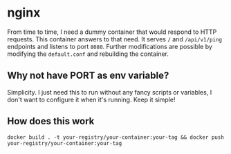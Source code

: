 # nginx

From time to time, I need a dummy container that would respond to HTTP requests. This container answers to that need. It serves `/` and `/api/v1/ping` endpoints and listens to port `8080`. Further modifications are possible by modifying the `default.conf` and rebuilding the container.

## Why not have PORT as env variable?

Simplicity. I just need this to run without any fancy scripts or variables, I don't want to configure it when it's running. Keep it simple!

## How does this work

`docker build . -t your-registry/your-container:your-tag && docker push your-registry/your-container:your-tag`
